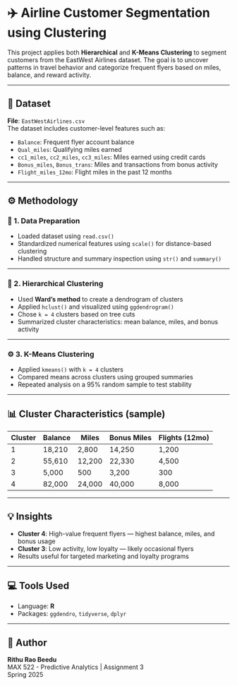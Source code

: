 # ✈️ Airline Customer Segmentation using Clustering

This project applies both **Hierarchical** and **K-Means Clustering** to segment customers from the EastWest Airlines dataset. The goal is to uncover patterns in travel behavior and categorize frequent flyers based on miles, balance, and reward activity.

---

## 📂 Dataset
**File**: `EastWestAirlines.csv`  
The dataset includes customer-level features such as:
- `Balance`: Frequent flyer account balance
- `Qual_miles`: Qualifying miles earned
- `cc1_miles`, `cc2_miles`, `cc3_miles`: Miles earned using credit cards
- `Bonus_miles`, `Bonus_trans`: Miles and transactions from bonus activity
- `Flight_miles_12mo`: Flight miles in the past 12 months

---

## ⚙️ Methodology

### 📌 1. Data Preparation
- Loaded dataset using `read.csv()`
- Standardized numerical features using `scale()` for distance-based clustering
- Handled structure and summary inspection using `str()` and `summary()`

---

### 🌲 2. Hierarchical Clustering
- Used **Ward’s method** to create a dendrogram of clusters
- Applied `hclust()` and visualized using `ggdendrogram()`
- Chose `k = 4` clusters based on tree cuts
- Summarized cluster characteristics: mean balance, miles, and bonus activity

---

### ⚙️ 3. K-Means Clustering
- Applied `kmeans()` with `k = 4` clusters
- Compared means across clusters using grouped summaries
- Repeated analysis on a 95% random sample to test stability

---

## 📊 Cluster Characteristics (sample)

| Cluster | Balance | Miles | Bonus Miles | Flights (12mo) |
|---------|---------|-------|-------------|----------------|
| 1       | 18,210  |  2,800| 14,250      | 1,200          |
| 2       | 55,610  | 12,200| 22,330      | 4,500          |
| 3       |  5,000  |   500 |  3,200      |  300           |
| 4       | 82,000  | 24,000| 40,000      | 8,000          |

---

## 💡 Insights
- **Cluster 4**: High-value frequent flyers — highest balance, miles, and bonus usage
- **Cluster 3**: Low activity, low loyalty — likely occasional flyers
- Results useful for targeted marketing and loyalty programs

---

## 💻 Tools Used
- Language: **R**
- Packages: `ggdendro`, `tidyverse`, `dplyr`

---

## 🧠 Author
**Rithu Rao Beedu**  
MAX 522 - Predictive Analytics | Assignment 3  
Spring 2025  
